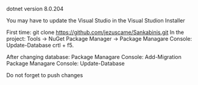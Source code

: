 dotnet version 8.0.204

You may have to update the Visual Studio in the Visual Studion Installer

First time:
  git clone https://github.com/jezuscame/Sankabinis.git
  In the project: Tools -> NuGet Package Manager -> Package Managare Console: Update-Database
  crtl + f5.

After changing database:
  Package Managare Console: Add-Migration <MigrationNameWithoutSpaces>
  Package Managare Console: Update-Database

Do not forget to push changes
